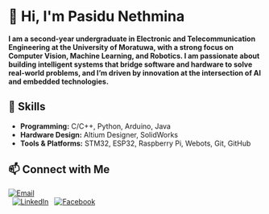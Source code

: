 # 👋 Hi, I'm Pasidu Nethmina

**I am a second-year undergraduate in Electronic and Telecommunication Engineering at the University of Moratuwa, with a strong focus on Computer Vision, Machine Learning, and Robotics. I am passionate about building intelligent systems that bridge software and hardware to solve real-world problems, and I’m driven by innovation at the intersection of AI and embedded technologies.**

## 🔧 Skills

- **Programming:** C/C++, Python, Arduino, Java
- **Hardware Design:** Altium Designer, SolidWorks
- **Tools & Platforms:** STM32, ESP32, Raspberry Pi, Webots, Git, GitHub  

## 📫 Connect with Me

[![Email](https://img.shields.io/badge/Email-D14836?style=flat&logo=gmail&logoColor=white)](mailto:mapasidun@gmail.com)  
&nbsp;
[![LinkedIn](https://img.shields.io/badge/LinkedIn-0A66C2?style=flat&logo=linkedin&logoColor=white)](https://www.linkedin.com/in/pasidu-nethmina-62630a325/) 
&nbsp;
[![Facebook](https://img.shields.io/badge/Facebook-1877F2?style=flat&logo=facebook&logoColor=white)](https://facebook.com/your.username)  
&nbsp;
